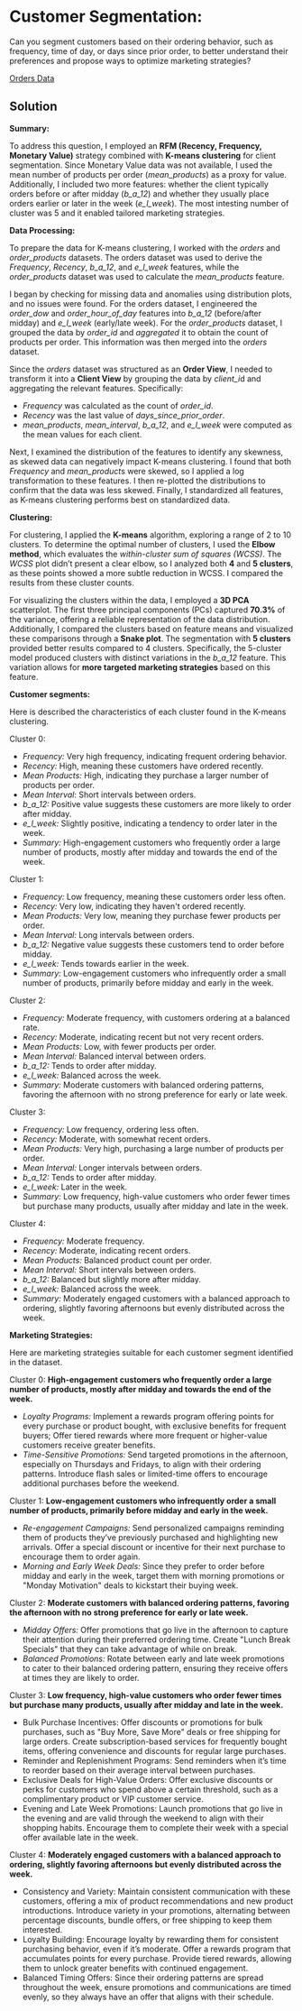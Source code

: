 # Customer Segmentation: 

Can you segment customers based on their ordering behavior, such as frequency, time of day, or days since prior order, to better understand their preferences and propose ways to optimize marketing strategies?

[Orders Data](https://drive.google.com/file/d/1crDRZkG_Pj9EgXcxo9y97vHLVqfuZvPA/view?usp=sharing)
## Solution

**Summary:** 

To address this question, I employed an **RFM (Recency, Frequency, Monetary Value)** strategy combined with **K-means clustering** for client segmentation. Since Monetary Value data was not available, I used the mean number of products per order (*mean_products*) as a proxy for value. Additionally, I included two more features: whether the client typically orders before or after midday (*b_a_12*) and whether they usually place orders earlier or later in the week (*e_l_week*). The most intesting number of cluster was 5 and it enabled tailored marketing strategies.

**Data Processing:** 

To prepare the data for K-means clustering, I worked with the *orders* and *order_products* datasets. The orders dataset was used to derive the *Frequency*, *Recency*, *b_a_12*, and *e_l_week* features, while the *order_products* dataset was used to calculate the *mean_products* feature.

I began by checking for missing data and anomalies using distribution plots, and no issues were found. For the orders dataset, I engineered the *order_dow* and *order_hour_of_day* features into *b_a_12* (before/after midday) and *e_l_week* (early/late week). For the *order_products* dataset, I grouped the data by *order_id* and *aggregated* it to obtain the count of products per order. This information was then merged into the *orders* dataset.

Since the *orders* dataset was structured as an **Order View**, I needed to transform it into a **Client View** by grouping the data by *client_i*d and aggregating the relevant features. Specifically:

- *Frequency* was calculated as the count of *order_id*.
- *Recency* was the last value of *days_since_prior_order*.
- *mean_products*, *mean_interval*, *b_a_12*, and *e_l_week* were computed as the mean values for each client.
  
Next, I examined the distribution of the features to identify any skewness, as skewed data can negatively impact K-means clustering. I found that both *Frequency* and *mean_product*s were skewed, so I applied a log transformation to these features. I then re-plotted the distributions to confirm that the data was less skewed. Finally, I standardized all features, as K-means clustering performs best on standardized data.

**Clustering:**

For clustering, I applied the **K-means** algorithm, exploring a range of 2 to 10 clusters. To determine the optimal number of clusters, I used the **Elbow method**, which evaluates the *within-cluster sum of squares (WCSS)*. The *WCSS* plot didn’t present a clear elbow, so I analyzed both **4** and **5 clusters**, as these points showed a more subtle reduction in WCSS. I compared the results from these cluster counts.

For visualizing the clusters within the data, I employed a **3D PCA** scatterplot. The first three principal components (PCs) captured **70.3%** of the variance, offering a reliable representation of the data distribution. Additionally, I compared the clusters based on feature means and visualized these comparisons through a **Snake plot**. The segmentation with **5 clusters** provided better results compared to 4 clusters. Specifically, the 5-cluster model produced clusters with distinct variations in the *b_a_12* feature. This variation allows for **more targeted marketing strategies** based on this feature.

**Customer segments:**

Here is described the characteristics of each cluster found in the K-means clustering.
 
Cluster 0:

- *Frequency:* Very high frequency, indicating frequent ordering behavior.
- *Recency:* High, meaning these customers have ordered recently.
- *Mean Products:* High, indicating they purchase a larger number of products per order.
- *Mean Interval*: Short intervals between orders.
- *b_a_12:* Positive value suggests these customers are more likely to order after midday.
- *e_l_week:* Slightly positive, indicating a tendency to order later in the week.
- *Summary:* High-engagement customers who frequently order a large number of products, mostly after midday and towards the end of the week.

Cluster 1:

- *Frequency:* Low frequency, meaning these customers order less often.
- *Recency:* Very low, indicating they haven't ordered recently.
- *Mean Products:* Very low, meaning they purchase fewer products per order.
- *Mean Interval:* Long intervals between orders.
- *b_a_12:* Negative value suggests these customers tend to order before midday.
- *e_l_week:* Tends towards earlier in the week.
- *Summary:* Low-engagement customers who infrequently order a small number of products, primarily before midday and early in the week.
  
Cluster 2:

- *Frequency:* Moderate frequency, with customers ordering at a balanced rate.
- *Recency:* Moderate, indicating recent but not very recent orders.
- *Mean Products:* Low, with fewer products per order.
- *Mean Interval:* Balanced interval between orders.
- *b_a_12:* Tends to order after midday.
- *e_l_week:* Balanced across the week.
- *Summary:* Moderate customers with balanced ordering patterns, favoring the afternoon with no strong preference for early or late week.
  
Cluster 3:

- *Frequency:* Low frequency, ordering less often.
- *Recency:* Moderate, with somewhat recent orders.
- *Mean Products:* Very high, purchasing a large number of products per order.
- *Mean Interval:* Longer intervals between orders.
- *b_a_12:* Tends to order after midday.
- *e_l_week:* Later in the week.
- *Summary:* Low frequency, high-value customers who order fewer times but purchase many products, usually after midday and late in the week.
  
Cluster 4:

- *Frequency:* Moderate frequency.
- *Recency:* Moderate, indicating recent orders.
- *Mean Products:* Balanced product count per order.
- *Mean Interval:* Short intervals between orders.
- *b_a_12:* Balanced but slightly more after midday.
- *e_l_week:* Balanced across the week.
- *Summary:* Moderately engaged customers with a balanced approach to ordering, slightly favoring afternoons but evenly distributed across the week.

**Marketing Strategies:**

Here are marketing strategies suitable for each customer segment identified in the dataset.

Cluster 0: **High-engagement customers who frequently order a large number of products, mostly after midday and towards the end of the week.**

- *Loyalty Programs:* Implement a rewards program offering points for every purchase or product bought, with exclusive benefits for frequent buyers; Offer tiered rewards where more frequent or higher-value customers receive greater benefits.
- *Time-Sensitive Promotions:* Send targeted promotions in the afternoon, especially on Thursdays and Fridays, to align with their ordering patterns. Introduce flash sales or limited-time offers to encourage additional purchases before the weekend.

Cluster 1: **Low-engagement customers who infrequently order a small number of products, primarily before midday and early in the week.**

- *Re-engagement Campaigns:* Send personalized campaigns reminding them of products they’ve previously purchased and highlighting new arrivals. Offer a special discount or incentive for their next purchase to encourage them to order again.
- *Morning and Early Week Deals:* Since they prefer to order before midday and early in the week, target them with morning promotions or "Monday Motivation" deals to kickstart their buying week.

Cluster 2: **Moderate customers with balanced ordering patterns, favoring the afternoon with no strong preference for early or late week.**

- *Midday Offers:* Offer promotions that go live in the afternoon to capture their attention during their preferred ordering time. Create "Lunch Break Specials" that they can take advantage of while on break.
- *Balanced Promotions:* Rotate between early and late week promotions to cater to their balanced ordering pattern, ensuring they receive offers at times they are likely to order.

Cluster 3: **Low frequency, high-value customers who order fewer times but purchase many products, usually after midday and late in the week.**

- Bulk Purchase Incentives: Offer discounts or promotions for bulk purchases, such as "Buy More, Save More" deals or free shipping for large orders. Create subscription-based services for frequently bought items, offering convenience and discounts for regular large purchases.
- Reminder and Replenishment Programs: Send reminders when it’s time to reorder based on their average interval between purchases.
- Exclusive Deals for High-Value Orders: Offer exclusive discounts or perks for customers who spend above a certain threshold, such as a complimentary product or VIP customer service.
- Evening and Late Week Promotions: Launch promotions that go live in the evening and are valid through the weekend to align with their shopping habits. Encourage them to complete their week with a special offer available late in the week.

Cluster 4: **Moderately engaged customers with a balanced approach to ordering, slightly favoring afternoons but evenly distributed across the week.**

- Consistency and Variety: Maintain consistent communication with these customers, offering a mix of product recommendations and new product introductions. Introduce variety in your promotions, alternating between percentage discounts, bundle offers, or free shipping to keep them interested.
- Loyalty Building: Encourage loyalty by rewarding them for consistent purchasing behavior, even if it’s moderate. Offer a rewards program that accumulates points for every purchase. Provide tiered rewards, allowing them to unlock greater benefits with continued engagement.
- Balanced Timing Offers: Since their ordering patterns are spread throughout the week, ensure promotions and communications are timed evenly, so they always have an offer that aligns with their schedule.
